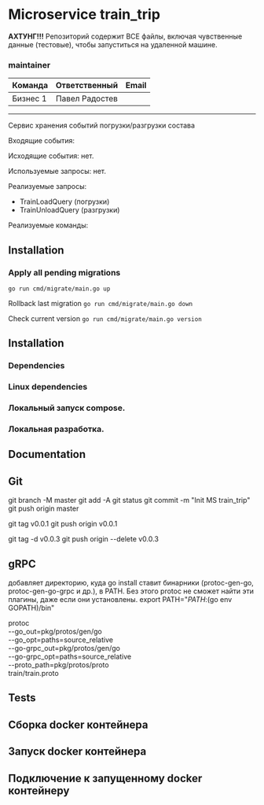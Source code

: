 # Microservice train_trip

**АХТУНГ!!!** Репозиторий содержит ВСЕ файлы, включая чувственные данные (тестовые), чтобы запуститься на удаленной машине.

### maintainer

| Команда  |   Ответственный    |                        Email |
|----------|:------------------:|-----------------------------:|
| Бизнес 1 |  Павел Радостев    |                              |

___

Сервис хранения событий погрузки/разгрузки состава

Входящие события:


Исходящие события: нет.

Используемые запросы: нет.

Реализуемые запросы:

- TrainLoadQuery (погрузки)
- TrainUnloadQuery (разгрузки)

Реализуемые команды:

## Installation
### Apply all pending migrations
`go run cmd/migrate/main.go up`

Rollback last migration
`go run cmd/migrate/main.go down`

Check current version
`go run cmd/migrate/main.go version`

## Installation


### Dependencies


### Linux dependencies


### Локальный запуск compose.


### Локальная разработка.


## Documentation



## Git
git branch -M master
git add -A
git status
git commit -m "Init MS train_trip"
git push origin master

git tag v0.0.1
git push origin v0.0.1

git tag -d v0.0.3
git push origin --delete v0.0.3


## gRPC
добавляет директорию, куда go install ставит бинарники (protoc-gen-go, protoc-gen-go-grpc и др.), в PATH. Без этого protoc не сможет найти эти плагины, даже если они установлены.
export PATH="$PATH:$(go env GOPATH)/bin"

protoc \
  --go_out=pkg/protos/gen/go \
  --go_opt=paths=source_relative \
  --go-grpc_out=pkg/protos/gen/go \
  --go-grpc_opt=paths=source_relative \
  --proto_path=pkg/protos/proto \
  train/train.proto

## Tests


## Сборка docker контейнера


## Запуск docker контейнера


## Подключение к запущенному docker контейнеру

